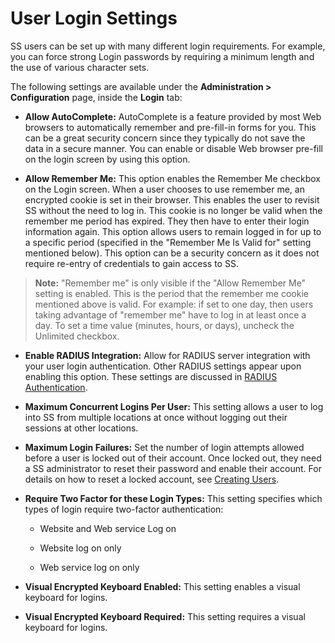 [title]: # (User Login Settings)
[tags]: # (User)
[priority]: #

# User Login Settings

SS users can be set up with many different login requirements. For example, you can force strong Login passwords by requiring a minimum length and the use of various character sets.

The following settings are available under the **Administration > Configuration** page, inside the **Login** tab:

- **Allow AutoComplete:** AutoComplete is a feature provided by most Web browsers to automatically remember and pre-fill-in forms for you. This can be a great security concern since they typically do not save the data in a secure manner. You can enable or disable Web browser pre-fill on the login screen by using this option.

- **Allow Remember Me:** This option enables the Remember Me checkbox on the Login screen. When a user chooses to use remember me, an encrypted cookie is set in their browser. This enables the user to revisit SS without the need to log in. This cookie is no longer be valid when the remember me period has expired. They then have to enter their login information again. This option allows users to remain logged in for up to a specific period (specified in the "Remember Me Is Valid for" setting mentioned below). This option can be a security concern as it does not require re-entry of credentials to gain access to SS.

> **Note:** "Remember me" is only visible if the "Allow Remember Me" setting is enabled. This is the period that the remember me cookie mentioned above is valid. For example: if set to one day, then users taking advantage of "remember me" have to log in at least once a day. To set a time value (minutes, hours, or days), uncheck the Unlimited checkbox.

- **Enable RADIUS Integration:** Allow for RADIUS server integration with your user login authentication. Other RADIUS settings appear upon enabling this option. These settings are discussed in [RADIUS Authentication](../../application-authentication/two-factor-authentication/radius-user-authentication/index.md#Radius-Authentication).

- **Maximum Concurrent Logins Per User:** This setting allows a user to log into SS from multiple locations at once without logging out their sessions at other locations.

- **Maximum Login Failures:** Set the number of login attempts allowed before a user is locked out of their account. Once locked out, they need a SS administrator to reset their password and enable their account. For details on how to reset a locked account, see [Creating Users](../creating-users/index.md).

- **Require Two Factor for these Login Types:** This setting specifies which types of login require two-factor authentication:

  - Website and Web service Log on

  - Website log on only

  - Web service log on only

- **Visual Encrypted Keyboard Enabled:** This setting enables a visual keyboard for logins.

- **Visual Encrypted Keyboard Required:** This setting requires a visual keyboard for logins.
